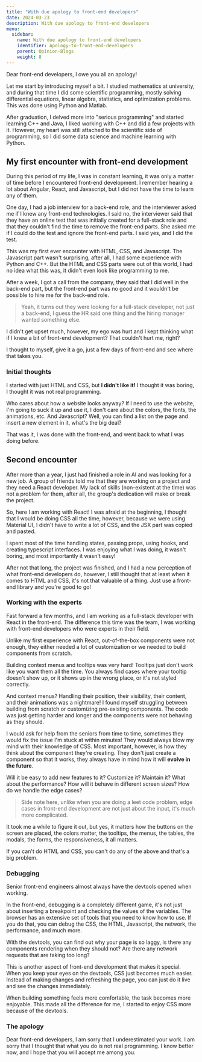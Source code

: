 ```yaml
---
title: "With due apology to front-end developers"
date: 2024-03-23
description: With due apology to front-end developers
menu:
  sidebar:
    name: With due apology to front-end developers
    identifier: Apology-to-front-end-developers
    parent: Opinion-Blogs
    weight: 8
---
```


Dear front-end developers, I owe you all an apology!

Let me start by introducing myself a bit. I studied mathematics at university, and during that time I did some scientific programming, mostly solving differential equations, linear algebra, statistics, and optimization problems. This was done using Python and Matlab.

After graduation, I delved more into "serious programming" and started learning C++ and Java, I liked working with C++ and did a few projects with it. However, my heart was still attached to the scientific side of programming, so I did some data science and machine learning with Python.

## My first encounter with front-end development

During this period of my life, I was in constant learning, it was only a matter of time before I encountered front-end development. I remember hearing a lot about Angular, React, and Javascript, but I did not have the time to learn any of them.

One day, I had a job interview for a back-end role, and the interviewer asked me if I knew any front-end technologies.
I said no, the interviewer said that they have an online test that was initially created for a full-stack role and that they couldn't find the time to remove the front-end parts.
She asked me if I could do the test and ignore the front-end parts. I said yes, and I did the test.

This was my first ever encounter with HTML, CSS, and Javascript. The Javascript part wasn't surprising, after all, I had some experience with Python and C++.
But the HTML and CSS parts were out of this world, I had no idea what this was, it didn't even look like programming to me.

After a week, I got a call from the company, they said that I did well in the back-end part, but the front-end part was no good and it wouldn't be possible to hire me for the back-end role.

> Yeah, it turns out they were looking for a full-stack developer, not just a back-end, I guess the HR said one thing and the hiring manager wanted something else.

I didn't get upset much, however, my ego was hurt and I kept thinking what if I knew a bit of front-end development? That couldn't hurt me, right?

I thought to myself, give it a go, just a few days of front-end and see where that takes you.

### Initial thoughts

I started with just HTML and CSS, but **I didn't like it!** I thought it was boring, I thought it was not real programming.

Who cares about how a website looks anyway? If I need to use the website, I'm going to suck it up and use it, I don't care about the colors, the fonts, the animations, etc.
And Javascript? Well, you can find a list on the page and insert a new element in it, what's the big deal?

That was it, I was done with the front-end, and went back to what I was doing before.

## Second encounter

After more than a year, I just had finished a role in AI and was looking for a new job. A group of friends told me that they are working on a project and they need a React developer.
My lack of skills (non-existent at the time) was not a problem for them, after all, the group's dedication will make or break the project.

So, here I am working with React! I was afraid at the beginning, I thought that I would be doing CSS all the time, however, because we were using Material UI, I didn't have to write a lot of CSS, and the JSX part was copied and pasted.

I spent most of the time handling states, passing props, using hooks, and creating typescript interfaces.
I was enjoying what I was doing, it wasn't boring, and most importantly it wasn't easy!

After not that long, the project was finished, and I had a new perception of what front-end developers do, however, I still thought that at least when it comes to HTML and CSS, it's not that valuable of a thing. Just use a front-end library and you're good to go!

### Working with the experts

Fast forward a few months, and I am working as a full-stack developer with React in the front-end. The difference this time was the team, I was working with front-end developers who were experts in their field.

Unlike my first experience with React, out-of-the-box components were not enough, they either needed a lot of customization or we needed to build components from scratch.

Building context menus and tooltips was very hard! Tooltips just don't work like you want them all the time. You always find cases where your tooltip doesn't show up, or it shows up in the wrong place, or it's not styled correctly.

And context menus? Handling their position, their visibility, their content, and their animations was a nightmare!
I found myself struggling between building from scratch or customizing pre-existing components. The code was just getting harder and longer and the components were not behaving as they should.

I would ask for help from the seniors from time to time, sometimes they would fix the issue I'm stuck at within minutes!
They would always blow my mind with their knowledge of CSS.
Most important, however, is how they think about the component they're creating. They don't just create a component so that it works, they always have in mind how it will **evolve in the future**.

Will it be easy to add new features to it? Customize it? Maintain it?
What about the performance? How will it behave in different screen sizes? How do we handle the edge cases?

> Side note here, unlike when you are doing a leet code problem, edge cases in front-end development are not just about the input, it's much more complicated.

It took me a while to figure it out, but yes, it matters how the buttons on the screen are placed, the colors matter, the tooltips, the menus, the tables, the modals, the forms, the responsiveness, it all matters.

If you can't do HTML and CSS, you can't do any of the above and that's a big problem.

### Debugging

Senior front-end engineers almost always have the devtools opened when working.

In the front-end, debugging is a completely different game, it's not just about inserting a breakpoint and checking the values of the variables.
The browser has an extensive set of tools that you need to know how to use. If you do that, you can debug the CSS, the HTML, Javascript, the network, the performance, and much more.

With the devtools, you can find out why your page is so laggy, is there any components rendering when they should not? Are there any network requests that are taking too long?

This is another aspect of front-end development that makes it special. When you keep your eyes on the devtools, CSS just becomes much easier. Instead of making changes and refreshing the page, you can just do it live and see the changes immediately.

When building something feels more comfortable, the task becomes more enjoyable. This made all the difference for me, I started to enjoy CSS more because of the devtools.

### The apology

Dear front-end developers, I am sorry that I underestimated your work. I am sorry that I thought that what you do is not real programming. I know better now, and I hope that you will accept me among you.